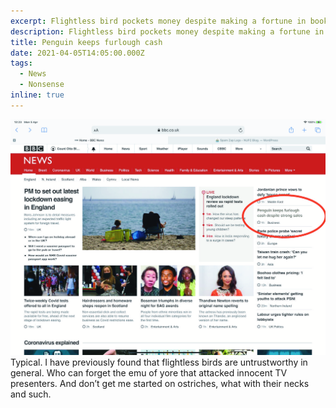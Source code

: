 ```yaml
---
excerpt: Flightless bird pockets money despite making a fortune in book sales.
description: Flightless bird pockets money despite making a fortune in book sales.
title: Penguin keeps furlough cash
date: 2021-04-05T14:05:00.000Z
tags:
  - News
  - Nonsense
inline: true
---
```

![Screenshot of the BBC home page with headline about Penguin.](/assets/images/posts/2021/04/2021-04-05-bbc-penguin.jpg "@itemprop=image")
Typical. I have previously found that flightless birds are untrustworthy in general. Who can forget the emu of yore that attacked innocent TV presenters. And don’t get me started on ostriches, what with their necks and such.

